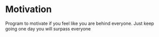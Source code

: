 # Motivation

Program to motivate if you feel like you are behind everyone.
Just keep going one day you will surpass everyone
